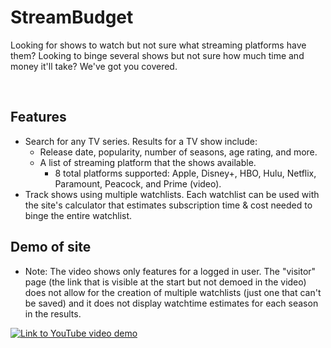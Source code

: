 # StreamBudget

Looking for shows to watch but not sure what streaming platforms have them? Looking to binge several shows but not sure how much time and money it'll take? We've got you covered.

<br>

## Features
* Search for any TV series. Results for a TV show include:
	* Release date, popularity, number of seasons, age rating, and more.
	* A list of streaming platform that the shows available.
		* 8 total platforms supported: Apple, Disney+, HBO, Hulu, Netflix, Paramount, Peacock, and Prime (video).
* Track shows using multiple watchlists. Each watchlist can be used with the site's calculator that estimates subscription time & cost needed to binge the entire watchlist.



## Demo of site

* Note: The video shows only features for a logged in user. The "visitor" page (the link that is visible at the start but not demoed in the video) does not allow for the creation of multiple watchlists (just one that can't be saved) and it does not display watchtime estimates for each season in the results.

[![Link to YouTube video demo](https://i9.ytimg.com/vi/Y2crXasqnu0/mqdefault.jpg?sqp=CJTyp6YG-oaymwEmCMACELQB8quKqQMa8AEB-AH-CYAC0AWKAgwIABABGGggaChoMA8=&rs=AOn4CLCYyBOYk834d6AZ0SjzcEmZzHKSiA)](https://youtu.be/N8o0_7rnaMM)
